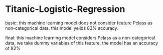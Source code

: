 # Titanic-Logistic-Regression

basic: this machine learning model does not consider feature Pclass as non-categorical data. this model yeilds 83% accuracy.

final: this machine learning model considers Pclass as a non-categorical data, we take dummy variables of this feature, the model has an accuracy of 82%
